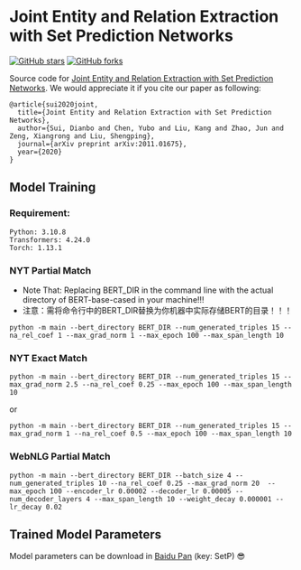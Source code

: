 # Joint Entity and Relation Extraction with Set Prediction Networks
[![GitHub stars](https://img.shields.io/github/stars/DianboWork/SPN4RE?style=flat-square)](https://github.com/DianboWork/SPN4RE/stargazers)
[![GitHub forks](https://img.shields.io/github/forks/DianboWork/SPN4RE?style=flat-square&color=blueviolet)](https://github.com/DianboWork/SPN4RE/network/members)

Source code for [Joint Entity and Relation Extraction with Set Prediction Networks](https://arxiv.org/abs/2011.01675). We would appreciate it if you cite our paper as following:

```
@article{sui2020joint,
  title={Joint Entity and Relation Extraction with Set Prediction Networks},
  author={Sui, Dianbo and Chen, Yubo and Liu, Kang and Zhao, Jun and Zeng, Xiangrong and Liu, Shengping},
  journal={arXiv preprint arXiv:2011.01675},
  year={2020}
}
```
##  Model Training
### Requirement:
```
Python: 3.10.8
Transformers: 4.24.0
Torch: 1.13.1
```

###  NYT Partial Match
* Note That: Replacing BERT_DIR in the command line with the actual directory of BERT-base-cased in your machine!!!
* 注意：需将命令行中的BERT_DIR替换为你机器中实际存储BERT的目录！！！

```shell
python -m main --bert_directory BERT_DIR --num_generated_triples 15 --na_rel_coef 1 --max_grad_norm 1 --max_epoch 100 --max_span_length 10
```

###  NYT Exact Match

```shell
python -m main --bert_directory BERT_DIR --num_generated_triples 15 --max_grad_norm 2.5 --na_rel_coef 0.25 --max_epoch 100 --max_span_length 10
```
or 
```shell
python -m main --bert_directory BERT_DIR --num_generated_triples 15 --max_grad_norm 1 --na_rel_coef 0.5 --max_epoch 100 --max_span_length 10
```

### WebNLG Partial Match
```shell
python -m main --bert_directory BERT_DIR --batch_size 4 --num_generated_triples 10 --na_rel_coef 0.25 --max_grad_norm 20  --max_epoch 100 --encoder_lr 0.00002 --decoder_lr 0.00005 --num_decoder_layers 4 --max_span_length 10 --weight_decay 0.000001 --lr_decay 0.02
```
## Trained Model Parameters
Model parameters can be download in [Baidu Pan](https://pan.baidu.com/s/1nL-qZs16x684d98APVn8FQ) (key: SetP) :sunglasses:
